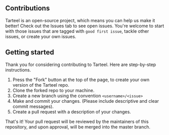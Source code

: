 ## Contributions

Tarteel is an open-source project, which means you can help us make it better! Check out the Issues tab to see open issues. You're welcome to start with those issues that are tagged with `good first issue`, tackle other issues, or create your own issues.

## Getting started

Thank you for considering contributing to Tarteel. Here are step-by-step instructions.

1. Press the "Fork" button at the top of the page, to create your own version of the Tarteel repo.
1. Clone the forked repo to your machine.
1. Create a new branch using the convention `<username>/<issue>`
1. Make and commit your changes. (Please include descriptive and clear commit messages). 
1. Create a pull request with a description of your changes.

That's it! Your pull request will be reviewed by the maintainers of this repository, and upon approval, will be merged into the master branch. 
